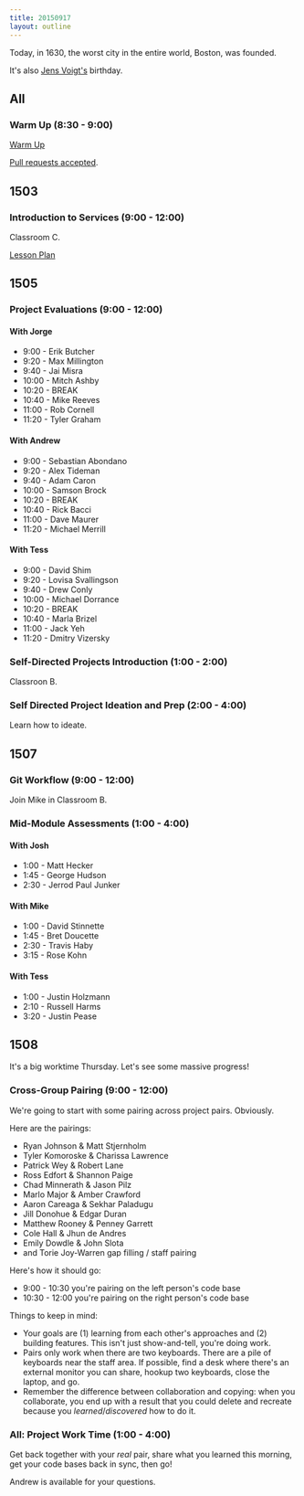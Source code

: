 ```yaml
---
title: 20150917
layout: outline
---
```


Today, in 1630, the worst city in the entire world, Boston, was founded.

It's also [Jens Voigt's](https://en.wikipedia.org/wiki/Jens_Voigt) birthday.

## All

### Warm Up (8:30 - 9:00)

[Warm Up](https://thewarmup.herokuapp.com)

[Pull requests accepted](https://github.com/mikedao/the-warm-up).


## 1503

### Introduction to Services (9:00 - 12:00)

Classroom C.

[Lesson Plan](https://github.com/turingschool/lesson_plans/blob/master/ruby_04-apis_and_scalability/getting_started_with_services.markdown)

## 1505

### Project Evaluations (9:00 - 12:00)

#### With Jorge

* 9:00 - Erik Butcher
* 9:20 - Max Millington
* 9:40 - Jai Misra
* 10:00 - Mitch Ashby
* 10:20 - BREAK
* 10:40 - Mike Reeves
* 11:00 - Rob Cornell
* 11:20 - Tyler Graham


#### With Andrew

* 9:00 - Sebastian Abondano
* 9:20 - Alex Tideman
* 9:40 - Adam Caron
* 10:00 - Samson Brock
* 10:20 - BREAK
* 10:40 - Rick Bacci
* 11:00 - Dave Maurer
* 11:20 - Michael Merrill

#### With Tess

* 9:00 - David Shim
* 9:20 - Lovisa Svallingson
* 9:40 - Drew Conly
* 10:00 - Michael Dorrance
* 10:20 - BREAK
* 10:40 - Marla Brizel
* 11:00 - Jack Yeh
* 11:20 - Dmitry Vizersky


### Self-Directed Projects Introduction (1:00 - 2:00)

Classroon B.

### Self Directed Project Ideation and Prep (2:00 - 4:00)

Learn how to ideate.


## 1507

### Git Workflow (9:00 - 12:00)

Join Mike in Classroom B.

### Mid-Module Assessments (1:00 - 4:00)

#### With Josh

* 1:00 - Matt Hecker
* 1:45 - George Hudson
* 2:30 - Jerrod Paul Junker


#### With Mike
* 1:00 - David Stinnette
* 1:45 - Bret Doucette
* 2:30 - Travis Haby
* 3:15 - Rose Kohn

#### With Tess

* 1:00 - Justin Holzmann
* 2:10 - Russell Harms
* 3:20 - Justin Pease


## 1508

It's a big worktime Thursday. Let's see some massive progress!

### Cross-Group Pairing (9:00 - 12:00)

We're going to start with some pairing across project pairs. Obviously.

Here are the pairings:

* Ryan Johnson & Matt Stjernholm
* Tyler Komoroske & Charissa Lawrence
* Patrick Wey & Robert Lane
* Ross Edfort & Shannon Paige
* Chad Minnerath & Jason Pilz
* Marlo Major & Amber Crawford
* Aaron Careaga & Sekhar Paladugu
* Jill Donohue & Edgar Duran
* Matthew Rooney & Penney Garrett
* Cole Hall & Jhun de Andres
* Emily Dowdle & John Slota
* and Torie Joy-Warren gap filling / staff pairing

Here's how it should go:

* 9:00 - 10:30 you're pairing on the left person's code base
* 10:30 - 12:00 you're pairing on the right person's code base

Things to keep in mind:

* Your goals are (1) learning from each other's approaches and (2) building features. This isn't just show-and-tell, you're doing work.
* Pairs only work when there are two keyboards. There are a pile of keyboards
near the staff area. If possible, find a desk where there's an external monitor
you can share, hookup two keyboards, close the laptop, and go.
* Remember the difference between collaboration and copying: when you collaborate,
you end up with a result that you could delete and recreate because you *learned*/*discovered* how to do it.

### All: Project Work Time (1:00 - 4:00)

Get back together with your *real* pair, share what you learned this morning,
get your code bases back in sync, then go!

Andrew is available for your questions.
